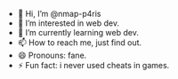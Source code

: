 - 👋 Hi, I’m @nmap-p4ris
- 👀 I’m interested in web dev.
- 🌱 I’m currently learning web dev.
- 📫 How to reach me, just find out.
- 😄 Pronouns: fane.
- ⚡ Fun fact: i never used cheats in games.

<!---
stefan-3301/stefan-3301 is a ✨ special ✨ repository because its `README.md` (this file) appears on your GitHub profile.
You can click the Preview link to take a look at your changes.
--->
